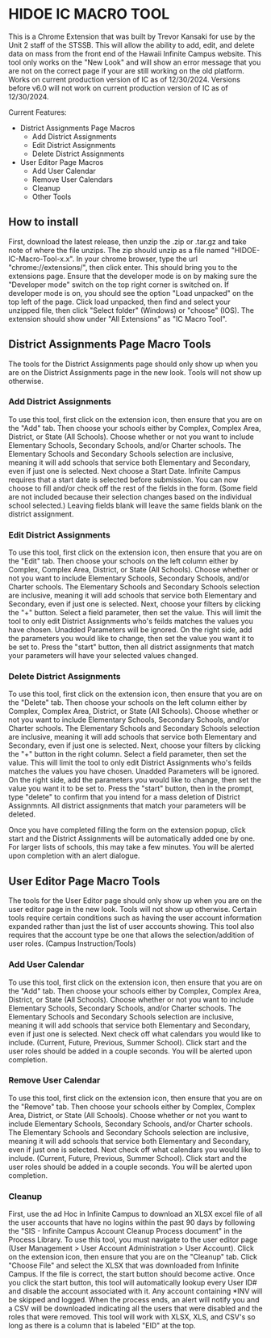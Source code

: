 # HIDOE IC MACRO TOOL
This is a Chrome Extension that was built by Trevor Kansaki for use by the Unit 2 staff of the STSSB. This will allow the ability to add, edit, and delete data on mass from the front end of the Hawaii Infinite Campus website. This tool only works on the "New Look" and will show an error message that you are not on the correct page if your are still working on the old platform. Works on current production version of IC as of 12/30/2024. Versions before v6.0 will not work on current production version of IC as of 12/30/2024.

Current Features:
- District Assignments Page Macros
	- Add District Assignments
	- Edit District Assignments
	- Delete District Assignments
- User Editor Page Macros
	- Add User Calendar
	- Remove User Calendars
	- Cleanup
	- Other Tools
## How to install
First, download the latest release, then unzip the .zip or .tar.gz and take note of where the file unzips. The zip should unzip as a file named "HIDOE-IC-Macro-Tool-x.x". In your chrome browser, type the url "chrome://extensions/", then click enter. This should bring you to the extensions page. Ensure that the developer mode is on by making sure the "Developer mode" switch on the top right corner is switched on. If developer mode is on, you should see the option "Load unpacked" on the top left of the page. Click load unpacked, then find and select your unzipped file, then click "Select folder" (Windows) or "choose" (IOS). The extension should show under "All Extensions" as "IC Macro Tool".
## District Assignments Page Macro Tools
The tools for the District Assignments page should only show up when you are on the District Assignments page in the new look. Tools will not show up otherwise.
### Add District Assignments
To use this tool, first click on the extension icon, then ensure that you are on the "Add" tab. Then choose your schools either by Complex, Complex Area, District, or State (All Schools). Choose whether or not you want to include Elementary Schools, Secondary Schools, and/or Charter schools. The Elementary Schools and Secondary Schools selection are inclusive, meaning it will add schools that service both Elementary and Secondary, even if just one is selected. Next choose a Start Date. Infinite Campus requires that a start date is selected before submission. You can now choose to fill and/or check off the rest of the fields in the form. (Some field are not included because their selection changes based on the individual school selected.) Leaving fields blank will leave the same fields blank on the district assignment.
### Edit District Assignments
To use this tool, first click on the extension icon, then ensure that you are on the "Edit" tab. Then choose your schools on the left column either by Complex, Complex Area, District, or State (All Schools). Choose whether or not you want to include Elementary Schools, Secondary Schools, and/or Charter schools. The Elementary Schools and Secondary Schools selection are inclusive, meaning it will add schools that service both Elementary and Secondary, even if just one is selected. Next, choose your filters by clicking the "+" button. Select a field parameter, then set the value. This will limit the tool to only edit District Assignments who's feilds matches the values you have chosen. Unadded Parameters will be ignored. On the right side, add the parameters you would like to change, then set the value you want it to be set to. Press the "start" button, then all district assignments that match your parameters will have your selected values changed.
### Delete District Assignments
To use this tool, first click on the extension icon, then ensure that you are on the "Delete" tab. Then choose your schools on the left column either by Complex, Complex Area, District, or State (All Schools). Choose whether or not you want to include Elementary Schools, Secondary Schools, and/or Charter schools. The Elementary Schools and Secondary Schools selection are inclusive, meaning it will add schools that service both Elementary and Secondary, even if just one is selected. Next, choose your filters by clicking the "+" button in the right column. Select a field parameter, then set the value. This will limit the tool to only edit District Assignments who's feilds matches the values you have chosen. Unadded Parameters will be ignored. On the right side, add the parameters you would like to change, then set the value you want it to be set to. Press the "start" button, then in the prompt, type "delete" to confirm that you intend for a mass deletion of District Assignmnts. All district assignments that match your parameters will be deleted.

Once you have completed filling the form on the extension popup, click start and the District Assignments will be automatically added one by one. For larger lists of schools, this may take a few minutes. You will be alerted upon completion with an alert dialogue.
## User Editor Page Macro Tools
The tools for the User Editor page should only show up when you are on the user editor page in the new look. Tools will not show up otherwise. Certain tools require certain conditions such as having the user account information expanded rather than just the list of user accounts showing. This tool also requires that the account type be one that allows the selection/addition of user roles. (Campus Instruction/Tools)
### Add User Calendar
To use this tool, first click on the extension icon, then ensure that you are on the "Add" tab. Then choose your schools either by Complex, Complex Area, District, or State (All Schools). Choose whether or not you want to include Elementary Schools, Secondary Schools, and/or Charter schools. The Elementary Schools and Secondary Schools selection are inclusive, meaning it will add schools that service both Elementary and Secondary, even if just one is selected. Next check off what calendars you would like to include. (Current, Future, Previous, Summer School). Click start and the user roles should be added in a couple seconds. You will be alerted upon completion.
### Remove User Calendar
To use this tool, first click on the extension icon, then ensure that you are on the "Remove" tab. Then choose your schools either by Complex, Complex Area, District, or State (All Schools). Choose whether or not you want to include Elementary Schools, Secondary Schools, and/or Charter schools. The Elementary Schools and Secondary Schools selection are inclusive, meaning it will add schools that service both Elementary and Secondary, even if just one is selected. Next check off what calendars you would like to include. (Current, Future, Previous, Summer School). Click start and the user roles should be added in a couple seconds. You will be alerted upon completion.
### Cleanup
First, use the ad Hoc in Infinite Campus to download an XLSX excel file of all the user accounts that have no logins within the past 90 days by following the "SIS - Infinite Campus Account Cleanup Process document" in the Process Library. To use this tool, you must navigate to the user editor page (User Management > User Account Administration > User Account). Click on the extension icon, then ensure that you are on the "Cleanup" tab. Click "Choose File" and select the XLSX that was downloaded from Infinite Campus. If the file is correct, the start button should become active. Once you click the start button, this tool will automatically lookup every User ID# and disable the account associated with it. Any account containing \*INV will be skipped and logged. When the process ends, an alert will notify you and a CSV will be downloaded indicating all the users that were disabled and the roles that were removed. This tool will work with XLSX, XLS, and CSV's so long as there is a column that is labeled "EID" at the top.
